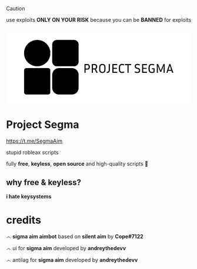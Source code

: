 > [!CAUTION]
> use exploits **ONLY ON YOUR RISK** because you can be **BANNED** for exploits  
 
##

![Logo](https://github.com/AndreyTheDev/sigma/blob/main/ignore%20this/logo-white.png?raw=true)
# Project **Segma**
https://t.me/SegmaAim

stupid robleax scripts

fully **free**, **keyless**, **open source** and high-quality scripts 🏏 

## why **free & keyless**? 
**i hate keysystems**

# **credits**
෴ **sigma aim aimbot** based on **silent aim** by **Cope#7122**

෴ ui for **sigma aim** developed by **andreythedevv**

෴ antilag for **sigma aim** developed by **andreythedevv**

